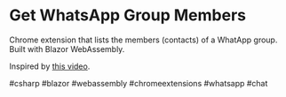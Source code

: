 # Get WhatsApp Group Members

Chrome extension that lists the members (contacts) of a WhatApp group. Built with Blazor WebAssembly.

Inspired by [this video](https://www.youtube.com/watch?v=oyH3G_ntpKk).

#csharp #blazor #webassembly #chromeextensions #whatsapp #chat
